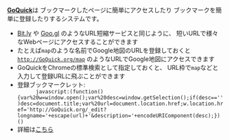 <a href="http://GoQuick.org/"><b>GoQuick</b></a>は
ブックマークしたページに簡単にアクセスしたり
ブックマークを簡単に登録したりするシステムです。

<ul>
  <li><a href="https://bitly.com/">Bit.ly</a>
    や
    <a href="https://goo.gl/">Goo.gl</a>
    のようなURL短縮サービスと同じように、
    短いURLで様々なWebページにアクセスすることができます
  </li>
  <li>たとえば<code>map</code>のような名前でGoogle地図のURLを登録しておくと
    <a href="http://GoQuick.org/map"><code>http://GoQuick.org/map</code></a>
    のようなURLでGoogle地図にアクセスできます
  </li>
  <li>
    GoQuickをChromeの標準検索として指定しておくと、
    URL枠で<code>map</code>などと入力して登録URLに飛ぶことができます
  </li>
  <li>
    登録ブックマークレット:
    <code>
      javascript:(function(){var%20w=window.open();var%20desc=window.getSelection();if(desc=='')desc=document.title;var%20url=document.location.href;w.location.href='http://GoQuick.org/_edit?longname='+escape(url)+'&description='+encodeURIComponent(desc);})()</code>
  </li>
  <li>詳細は<a href="https://scrapbox.io/GoQuick">こちら</a></li>
</ul>

<!-- Heroku-18 stack に変更 -->
